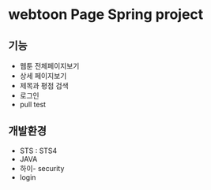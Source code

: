 # webtoon Page Spring project

## 기능

- 웹툰 전체페이지보기
- 상세 페이지보기
- 제목과 평점 검색
- 로그인
- pull test

## 개발환경

- STS : STS4
- JAVA
- 하이- security
- login